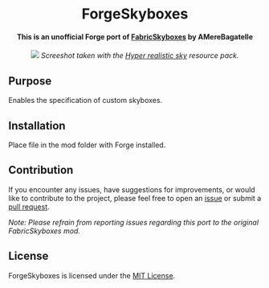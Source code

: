 <div align="center">

# ForgeSkyboxes

#### This is an unofficial Forge port of [FabricSkyboxes](https://github.com/AMereBagatelle/forgeskyboxes) by AMereBagatelle
![](https://cdn-raw.modrinth.com/data/QEF20av3/images/18e4aedfbbec9f471f3b23ac2070e61994e5b0c8.png)
_Screeshot taken with the [Hyper realistic sky](https://modrinth.com/resourcepack/hyper-realistic-sky) resource pack._
  
</div>

## Purpose

Enables the specification of custom skyboxes.

## Installation

Place file in the mod folder with Forge installed.

## Contribution

If you encounter any issues, have suggestions for improvements, or would like to contribute to the project, please feel free to open an [issue](https://github.com/Foopy969/forgeskyboxes/issues) or submit a [pull request](https://github.com/Foopy969/forgeskyboxes/pulls).

*Note: Please refrain from reporting issues regarding this port to the original FabricSkyboxes mod.*

## License

ForgeSkyboxes is licensed under the [MIT License](LICENSE).
